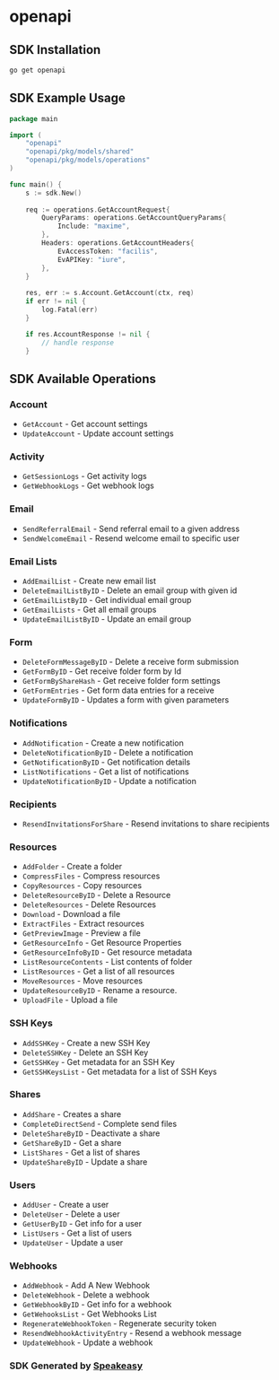 # openapi

<!-- Start SDK Installation -->
## SDK Installation

```bash
go get openapi
```
<!-- End SDK Installation -->

## SDK Example Usage
<!-- Start SDK Example Usage -->
```go
package main

import (
    "openapi"
    "openapi/pkg/models/shared"
    "openapi/pkg/models/operations"
)

func main() {
    s := sdk.New()
    
    req := operations.GetAccountRequest{
        QueryParams: operations.GetAccountQueryParams{
            Include: "maxime",
        },
        Headers: operations.GetAccountHeaders{
            EvAccessToken: "facilis",
            EvAPIKey: "iure",
        },
    }
    
    res, err := s.Account.GetAccount(ctx, req)
    if err != nil {
        log.Fatal(err)
    }

    if res.AccountResponse != nil {
        // handle response
    }
```
<!-- End SDK Example Usage -->

<!-- Start SDK Available Operations -->
## SDK Available Operations

### Account

* `GetAccount` - Get account settings
* `UpdateAccount` - Update account settings

### Activity

* `GetSessionLogs` - Get activity logs
* `GetWebhookLogs` - Get webhook logs

### Email

* `SendReferralEmail` - Send referral email to a given address
* `SendWelcomeEmail` - Resend welcome email to specific user

### Email Lists

* `AddEmailList` - Create new email list
* `DeleteEmailListByID` - Delete an email group with given id
* `GetEmailListByID` - Get individual email group
* `GetEmailLists` - Get all email groups
* `UpdateEmailListByID` - Update an email group

### Form

* `DeleteFormMessageByID` - Delete a receive form submission
* `GetFormByID` - Get receive folder form by Id
* `GetFormByShareHash` - Get receive folder form settings
* `GetFormEntries` - Get form data entries for a receive
* `UpdateFormByID` - Updates a form with given parameters

### Notifications

* `AddNotification` - Create a new notification
* `DeleteNotificationByID` - Delete a notification
* `GetNotificationByID` - Get notification details
* `ListNotifications` - Get a list of notifications
* `UpdateNotificationByID` - Update a notification

### Recipients

* `ResendInvitationsForShare` - Resend invitations to share recipients

### Resources

* `AddFolder` - Create a folder
* `CompressFiles` - Compress resources
* `CopyResources` - Copy resources
* `DeleteResourceByID` - Delete a Resource
* `DeleteResources` - Delete Resources
* `Download` - Download a file
* `ExtractFiles` - Extract resources
* `GetPreviewImage` - Preview a file
* `GetResourceInfo` - Get Resource Properties
* `GetResourceInfoByID` - Get resource metadata
* `ListResourceContents` - List contents of folder
* `ListResources` - Get a list of all resources
* `MoveResources` - Move resources
* `UpdateResourceByID` - Rename a resource.
* `UploadFile` - Upload a file

### SSH Keys

* `AddSSHKey` - Create a new SSH Key
* `DeleteSSHKey` - Delete an SSH Key
* `GetSSHKey` - Get metadata for an SSH Key
* `GetSSHKeysList` - Get metadata for a list of SSH Keys

### Shares

* `AddShare` - Creates a share
* `CompleteDirectSend` - Complete send files
* `DeleteShareByID` - Deactivate a share
* `GetShareByID` - Get a share
* `ListShares` - Get a list of shares
* `UpdateShareByID` - Update a share

### Users

* `AddUser` - Create a user
* `DeleteUser` - Delete a user
* `GetUserByID` - Get info for a user
* `ListUsers` - Get a list of users
* `UpdateUser` - Update a user

### Webhooks

* `AddWebhook` - Add A New Webhook
* `DeleteWebhook` - Delete a webhook
* `GetWebhookByID` - Get info for a webhook
* `GetWehooksList` - Get Webhooks List
* `RegenerateWebhookToken` - Regenerate security token
* `ResendWebhookActivityEntry` - Resend a webhook message
* `UpdateWebhook` - Update a webhook

<!-- End SDK Available Operations -->

### SDK Generated by [Speakeasy](https://docs.speakeasyapi.dev/docs/using-speakeasy/client-sdks)
